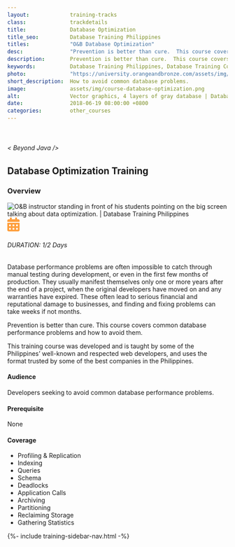 ```yaml
---
layout:             training-tracks
class:              trackdetails
title:              Database Optimization
title_seo:          Database Training Philippines
titles:             "O&B Database Optimization"
desc:               "Prevention is better than cure.  This course covers common database performance problems and how to avoid them."
description:        Prevention is better than cure.  This course covers common database performance problems and how to avoid them.
keywords:           Database Training Philippines, Database Training Course Manila, Database Optimization Courses in Manila, Database Optimization Training Philippines
photo:              "https://university.orangeandbronze.com/assets/img/DatabaseOptimization-FBLinkPostPhoto.png"
short_description:  How to avoid common database problems.
image:              assets/img/course-database-optimization.png
alt:                Vector graphics, 4 layers of gray database | Database Training Philippines | Orange & Bronze Software Labs
date:               2018-06-19 08:00:00 +0800
categories:         other_courses
---
```

<div class="section-content">
    <div class="container">
        <div class="row">
            <div class="col">
                <a href="Back to Other Courses"></a>
            </div>
        </div>
    </div>
    <div class="container-fluid auto-1110">
        <div class="row">
            <div class="col">
                <div class="panel-content">
                    <div class="title-section">
                        <img src="{{ "assets/img/title-software.png" | relative_url }}" alt="">
                        <div class="title">
                            <h6>
                                < Beyond Java />
                            </h6>
                            <h2>Database Optimization Training</h2>
                        </div>
                    </div>
                    <div class="row" data-sticky-container>
                        <div class="track-panel">
                            <div class="track-content">
                                <section id="overview">
                                    <h3>Overview</h3>
                                    <img class="mb30 img-fluid" src="{{ "assets/img/DatabaseOptimization-cover.png" | relative_url }}" alt="O&B instructor standing in front of his students pointing on the big screen talking about data optimization. | Database Training Philippines">
                                    <div class="track-details">
                                        <div class="details mr40">
                                            <img src="/assets/img/ico-calendar.svg" alt="">
                                            <h6>DURATION: 1/2 Days</h6>
                                        </div>
                                    </div>
                                    <p>
                                        Database performance problems are often impossible to catch through manual testing during development, or even in the first few months of production. They usually manifest themselves only one or more years after the end of a project, when the original developers have moved on and any warranties have expired. These often lead to serious financial and reputational damage to businesses, and finding and fixing problems can take weeks if not months.
                                    </p>
                                    <p>
                                        Prevention is better than cure. This course covers common database performance problems and how to avoid them.
                                    </p>
                                    <p>
                                        This training course was developed and is taught by some of the Philippines’ well-known and respected web developers, and uses the format trusted by some of the best companies in the Philippines.
                                    </p>
                                    <h4>
                                        Audience
                                    </h4>
                                    <p>
                                        Developers seeking to avoid common database performance problems.
                                    </p>
                                    <h4>
                                        Prerequisite
                                    </h4>
                                    <p>
                                        None
                                    </p>
                                    <h4>
                                        Coverage
                                    </h4>
                                    <p>
                                        <ul>
                                            <li>Profiling & Replication</li>
                                            <li>Indexing</li>
                                            <li>Queries</li>
                                            <li>Schema</li>
                                            <li>Deadlocks</li>
                                            <li>Application Calls</li>
                                            <li>Archiving</li>
                                            <li>Partitioning</li>
                                            <li>Reclaiming Storage</li>
                                            <li>Gathering Statistics</li>
                                        </ul>
                                    </p>
                                </section>
                            </div>
                            {%- include training-sidebar-nav.html -%}
                        </div>
                    </div>
                </div>
            </div>
        </div>
    </div>
</div>